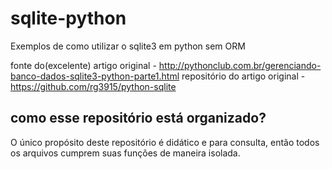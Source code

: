 # sqlite-python
Exemplos de como utilizar o sqlite3 em python sem ORM

fonte do(excelente) artigo original - http://pythonclub.com.br/gerenciando-banco-dados-sqlite3-python-parte1.html
repositório do artigo original - https://github.com/rg3915/python-sqlite

## como esse repositório está organizado?

O único propósito deste repositório é didático e para consulta, então todos os arquivos cumprem suas funções de maneira isolada.
